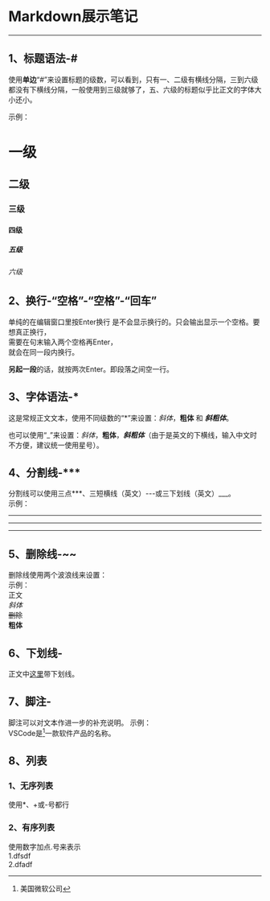 # Markdown展示笔记
***

## 1、标题语法-#
使用**单边**“#”来设置标题的级数，可以看到，只有一、二级有横线分隔，三到六级都没有下横线分隔，一般使用到三级就够了，五、六级的标题似乎比正文的字体大小还小。

示例：
# 一级
## 二级
### 三级
#### 四级
##### 五级
###### 六级

## 2、换行-“空格”-“空格”-“回车”
单纯的在编辑窗口里按Enter换行
是不会显示换行的。只会输出显示一个空格。要想真正换行，  
需要在句末输入两个空格再Enter，  
就会在同一段内换行。

**另起一段**的话，就按两次Enter。即段落之间空一行。

## 3、字体语法-*
这是常规正文文本，使用不同级数的“*”来设置：*斜体*，**粗体** 和 ***斜粗体***。

也可以使用“_”来设置：_斜体_，__粗体__，___斜粗体___（由于是英文的下横线，输入中文时不方便，建议统一使用星号）。

## 4、分割线-***
分割线可以使用三点***、三短横线（英文）---或三下划线（英文）___。  
示例：
***
---
___

## 5、删除线-~~
删除线使用两个波浪线来设置：  
示例：  
正文  
*斜体*  
~~删除~~  
**粗体**

## 6、下划线-
正文中<u>这里</u>带下划线。  

## 7、脚注-
脚注可以对文本作进一步的补充说明。
示例：  
VSCode是[^Microsoft]一款软件产品的名称。  
[^Microsoft]:美国微软公司

## 8、列表
### 1、无序列表
使用*、+或-号都行  

### 2、有序列表
使用数字加点.号来表示  
1.dfsdf  
2.dfadf